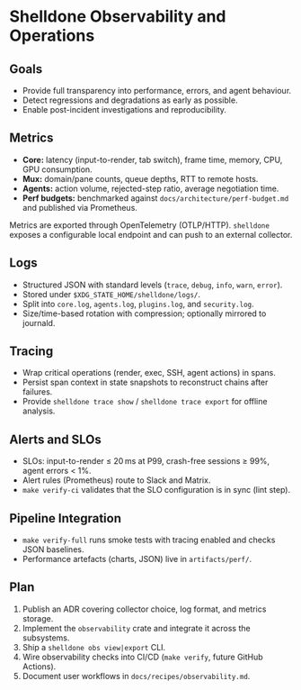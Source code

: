 # Shelldone Observability and Operations

## Goals
- Provide full transparency into performance, errors, and agent behaviour.
- Detect regressions and degradations as early as possible.
- Enable post-incident investigations and reproducibility.

## Metrics
- **Core:** latency (input-to-render, tab switch), frame time, memory, CPU, GPU consumption.
- **Mux:** domain/pane counts, queue depths, RTT to remote hosts.
- **Agents:** action volume, rejected-step ratio, average negotiation time.
- **Perf budgets:** benchmarked against `docs/architecture/perf-budget.md` and published via Prometheus.

Metrics are exported through OpenTelemetry (OTLP/HTTP). `shelldone` exposes a configurable local endpoint and can push to an external collector.

## Logs
- Structured JSON with standard levels (`trace`, `debug`, `info`, `warn`, `error`).
- Stored under `$XDG_STATE_HOME/shelldone/logs/`.
- Split into `core.log`, `agents.log`, `plugins.log`, and `security.log`.
- Size/time-based rotation with compression; optionally mirrored to journald.

## Tracing
- Wrap critical operations (render, exec, SSH, agent actions) in spans.
- Persist span context in state snapshots to reconstruct chains after failures.
- Provide `shelldone trace show` / `shelldone trace export` for offline analysis.

## Alerts and SLOs
- SLOs: input-to-render ≤ 20 ms at P99, crash-free sessions ≥ 99%, agent errors < 1%.
- Alert rules (Prometheus) route to Slack and Matrix.
- `make verify-ci` validates that the SLO configuration is in sync (lint step).

## Pipeline Integration
- `make verify-full` runs smoke tests with tracing enabled and checks JSON baselines.
- Performance artefacts (charts, JSON) live in `artifacts/perf/`.

## Plan
1. Publish an ADR covering collector choice, log format, and metrics storage.
2. Implement the `observability` crate and integrate it across the subsystems.
3. Ship a `shelldone obs view|export` CLI.
4. Wire observability checks into CI/CD (`make verify`, future GitHub Actions).
5. Document user workflows in `docs/recipes/observability.md`.
